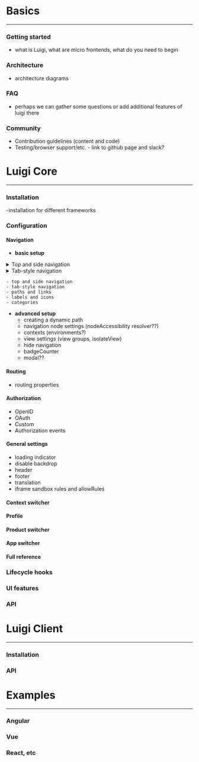 # Basics
-----
### Getting started
- what is Luigi, what are micro frontends, what do you need to begin

### Architecture
- architecture diagrams

### FAQ
- perhaps we can gather some questions or add additional features of luigi there

### Community
- Contribution guidelines (content and code)
- Testing/browser support/etc. - link to github page and slack?

# Luigi Core
------

### Installation
-installation for different frameworks

### Configuration

#### Navigation
- **basic setup**

<div tabs name="installation">

 <details>
 <summary>Top and side navigation</summary>

In the configuration file, go to `nodes:` inside the `navigation:` section. This is where you create navigation elements/nodes and add them to the top or side navigation.

The first level of nodes represent the top navigation, while their children represent the side navigation. The children of the side navigation will take you to a new sub-level side navigation screen.

The example below illustrates this concept. Copy and paste it in your configuration file or the Luigi Fiddle [https://fiddle.luigi-project.io] and try adding additional top or side navigation elements.

```javascript
Luigi.setConfig({
navigation: {
  nodes: [
    {
      pathSegment: 'TopNav1',
      label: 'Top Navigation Element One',
      viewUrl: 'https://example.com',
      children: [
        {
          pathSegment: 'SideNav1',
          label: 'Side Navigation Element One',
          viewUrl: 'https://example.com',
          children: [
            {
              pathSegment: 'SubSideNav1',
              label: 'Side Navigation Sub Element One',
              viewUrl: 'https://example.com',
            },
            {
              pathSegment: 'SubSideNav2',
              label: 'Side Navigation Sub Element Two',
              viewUrl: 'https://example.com',
            },
          ]
        },
      ]
    },
    {
      pathSegment: 'TopNav2',
      label: 'Top Navigation Element Two',
      viewUrl: 'https://example.com',
    }
 ]
}
});
```
</details>

<details>
<summary>Tab-style navigation</summary>

      Details on how to add it

</details>
</div>

    - top and side navigation
    - tab-style navigation
    - paths and links
    - labels and icons
    - categories
- **advanced setup**
    - creating a dynamic path
    - navigation node settings  (nodeAccessibility resolver??)
    - contexts (environments?)
    - view settings (view groups, isolateView)
    - hide navigation
    - badgeCounter
    - modal??

#### Routing
- routing properties

#### Authorization
- OpenID
- OAuth
- Custom
- Authorization events

#### General settings
- loading indicator
- disable backdrop
- header
- footer
- translation
- iframe sandbox rules and allowRules

#### Context switcher

#### Profile

#### Product switcher

#### App switcher

#### Full reference

### Lifecycle hooks

### UI features

### API

# Luigi Client

-------

### Installation

### API

# Examples

-------

### Angular

### Vue

### React, etc
